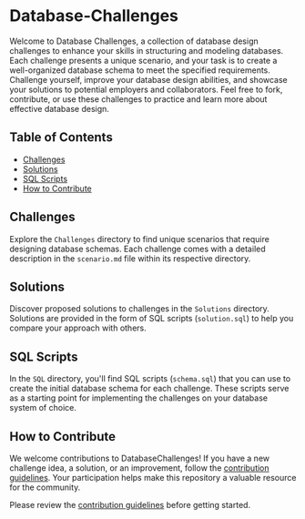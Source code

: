 # Database-Challenges
 Welcome to Database Challenges, a collection of database design challenges to enhance your skills in structuring and modeling databases. Each challenge presents a unique scenario, and your task is to create a well-organized database schema to meet the specified requirements. Challenge yourself, improve your database design abilities, and showcase your solutions to potential employers and collaborators. Feel free to fork, contribute, or use these challenges to practice and learn more about effective database design.

## Table of Contents
- [Challenges](#challenges)
- [Solutions](#solutions)
- [SQL Scripts](#sql-scripts)
- [How to Contribute](#how-to-contribute)

## Challenges

Explore the `Challenges` directory to find unique scenarios that require designing database schemas. Each challenge comes with a detailed description in the `scenario.md` file within its respective directory.

## Solutions

Discover proposed solutions to challenges in the `Solutions` directory. Solutions are provided in the form of SQL scripts (`solution.sql`) to help you compare your approach with others.

## SQL Scripts

In the `SQL` directory, you'll find SQL scripts (`schema.sql`) that you can use to create the initial database schema for each challenge. These scripts serve as a starting point for implementing the challenges on your database system of choice.

## How to Contribute

We welcome contributions to DatabaseChallenges! If you have a new challenge idea, a solution, or an improvement, follow the [contribution guidelines](CONTRIBUTING.md). Your participation helps make this repository a valuable resource for the community.

Please review the [contribution guidelines](CONTRIBUTING.md) before getting started.
